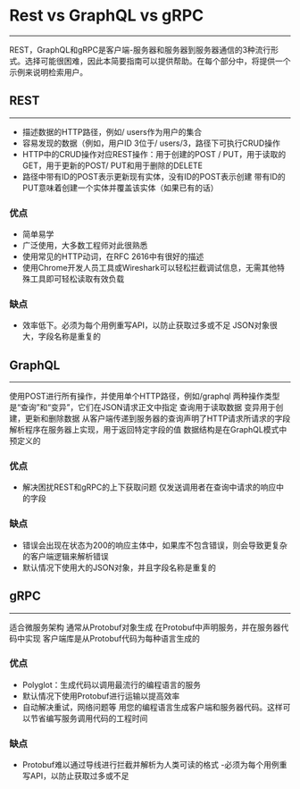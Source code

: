 # Rest vs GraphQL vs gRPC

***

REST，GraphQL和gRPC是客户端-服务器和服务器到服务器通信的3种流行形式。选择可能很困难，因此本简要指南可以提供帮助。在每个部分中，将提供一个示例来说明检索用户。

## REST

***

- 描述数据的HTTP路径，例如/ users作为用户的集合
- 容易发现的数据（例如，用户ID 3位于/ users/3，路径下可执行CRUD操作
- HTTP中的CRUD操作对应REST操作：用于创建的POST / PUT，用于读取的GET，用于更新的POST/ PUT和用于删除的DELETE
- 路径中带有ID的POST表示更新现有实体，没有ID的POST表示创建
带有ID的PUT意味着创建一个实体并覆盖该实体（如果已有的话）

### 优点

- 简单易学
- 广泛使用，大多数工程师对此很熟悉
- 使用常见的HTTP动词，在RFC 2616中有很好的描述
- 使用Chrome开发人员工具或Wireshark可以轻松拦截调试信息，无需其他特殊工具即可轻松读取有效负载
### 缺点

- 效率低下。必须为每个用例重写API，以防止获取过多或不足
JSON对象很大，字段名称是重复的
 

## GraphQL

***

使用POST进行所有操作，并使用单个HTTP路径，例如/graphql
两种操作类型是“查询”和“变异”，它们在JSON请求正文中指定
查询用于读取数据
变异用于创建，更新和删除数据
从客户端传递到服务器的查询声明了HTTP请求所请求的字段
解析程序在服务器上实现，用于返回特定字段的值
数据结构是在GraphQL模式中预定义的

### 优点

- 解决困扰REST和gRPC的上下获取问题
仅发送调用者在查询中请求的响应中的字段

### 缺点

- 错误会出现在状态为200的响应主体中，如果库不包含错误，则会导致更复杂的客户端逻辑来解析错误
- 默认情况下使用大的JSON对象，并且字段名称是重复的
 

## gRPC

***

适合微服务架构
通常从Protobuf对象生成
在Protobuf中声明服务，并在服务器代码中实现
客户端库是从Protobuf代码为每种语言生成的

### 优点

- Polyglot：生成代码以调用最流行的编程语言的服务
- 默认情况下使用Protobuf进行运输以提高效率
- 自动解决重试，网络问题等
用您的编程语言生成客户端和服务器代码。这样可以节省编写服务调用代码的工程时间

### 缺点

- Protobuf难以通过导线进行拦截并解析为人类可读的格式
-必须为每个用例重写API，以防止获取过多或不足
